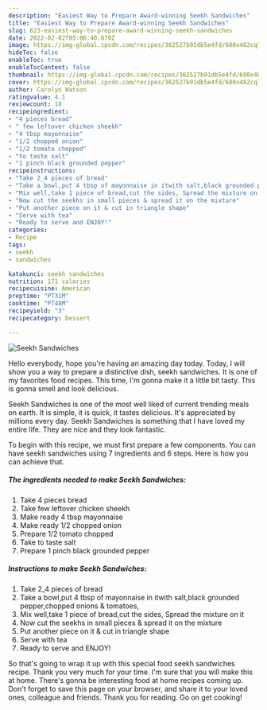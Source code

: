 ```yaml
---
description: "Easiest Way to Prepare Award-winning Seekh Sandwiches"
title: "Easiest Way to Prepare Award-winning Seekh Sandwiches"
slug: 623-easiest-way-to-prepare-award-winning-seekh-sandwiches
date: 2022-02-02T05:06:40.670Z
image: https://img-global.cpcdn.com/recipes/362527b91db5e4fd/680x482cq70/seekh-sandwiches-recipe-main-photo.jpg
hideToc: false
enableToc: true
enableTocContent: false
thumbnail: https://img-global.cpcdn.com/recipes/362527b91db5e4fd/680x482cq70/seekh-sandwiches-recipe-main-photo.jpg
cover: https://img-global.cpcdn.com/recipes/362527b91db5e4fd/680x482cq70/seekh-sandwiches-recipe-main-photo.jpg
author: Carolyn Watson
ratingvalue: 4.1
reviewcount: 18
recipeingredient:
- "4 pieces bread"
- " few leftover chicken sheekh"
- "4 tbsp mayonnaise"
- "1/2 chopped onion"
- "1/2 tomato chopped"
- "to taste salt"
- "1 pinch black grounded pepper"
recipeinstructions:
- "Take 2_4 pieces of bread"
- "Take a bowl,put 4 tbsp of mayonnaise in itwith salt,black grounded pepper,chopped onions & tomatoes,"
- "Mix well,take 1 piece of bread,cut the sides, Spread the mixture on it"
- "Now cut the seekhs in small pieces & spread it on the mixture"
- "Put another piece on it & cut in triangle shape"
- "Serve with tea"
- "Ready to serve and ENJOY!"
categories:
- Recipe
tags:
- seekh
- sandwiches

katakunci: seekh sandwiches 
nutrition: 171 calories
recipecuisine: American
preptime: "PT31M"
cooktime: "PT48M"
recipeyield: "3"
recipecategory: Dessert

---
```



![Seekh Sandwiches](https://img-global.cpcdn.com/recipes/362527b91db5e4fd/680x482cq70/seekh-sandwiches-recipe-main-photo.jpg)

Hello everybody, hope you're having an amazing day today. Today, I will show you a way to prepare a distinctive dish, seekh sandwiches. It is one of my favorites food recipes. This time, I'm gonna make it a little bit tasty. This is gonna smell and look delicious.



Seekh Sandwiches is one of the most well liked of current trending meals on earth. It is simple, it is quick, it tastes delicious. It's appreciated by millions every day. Seekh Sandwiches is something that I have loved my entire life. They are nice and they look fantastic.


To begin with this recipe, we must first prepare a few components. You can have seekh sandwiches using 7 ingredients and 6 steps. Here is how you can achieve that.

<!--inarticleads1-->

##### The ingredients needed to make Seekh Sandwiches:

1. Take 4 pieces bread
1. Take  few leftover chicken sheekh
1. Make ready 4 tbsp mayonnaise
1. Make ready 1/2 chopped onion
1. Prepare 1/2 tomato chopped
1. Take to taste salt
1. Prepare 1 pinch black grounded pepper




<!--inarticleads2-->

##### Instructions to make Seekh Sandwiches:

1. Take 2_4 pieces of bread
1. Take a bowl,put 4 tbsp of mayonnaise in itwith salt,black grounded pepper,chopped onions & tomatoes,
1. Mix well,take 1 piece of bread,cut the sides, Spread the mixture on it
1. Now cut the seekhs in small pieces & spread it on the mixture
1. Put another piece on it & cut in triangle shape
1. Serve with tea
1. Ready to serve and ENJOY!



So that's going to wrap it up with this special food seekh sandwiches recipe. Thank you very much for your time. I'm sure that you will make this at home. There's gonna be interesting food at home recipes coming up. Don't forget to save this page on your browser, and share it to your loved ones, colleague and friends. Thank you for reading. Go on get cooking!
